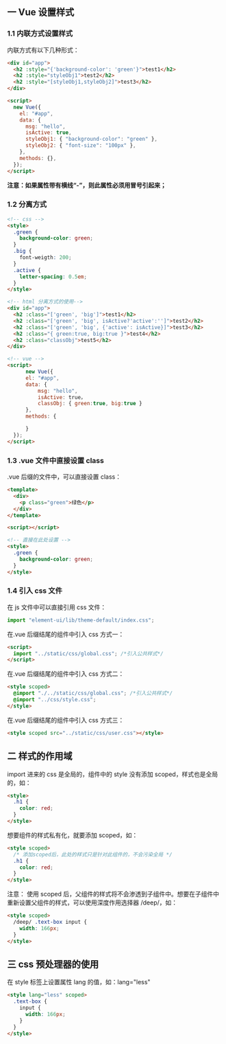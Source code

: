 ## 一 Vue 设置样式

### 1.1 内联方式设置样式

内联方式有以下几种形式：

```html
<div id="app">
  <h2 :style="{'background-color': 'green'}">test1</h2>
  <h2 :style="styleObj1">test2</h2>
  <h2 :style="[styleObj1,styleObj2]">test3</h2>
</div>

<script>
  new Vue({
    el: "#app",
    data: {
      msg: "hello",
      isActive: true,
      styleObj1: { "background-color": "green" },
      styleObj2: { "font-size": "100px" },
    },
    methods: {},
  });
</script>
```

**注意：如果属性带有横线“-”，则此属性必须用冒号引起来；**

### 1.2 分离方式

```html
<!-- css -->
<style>
  .green {
    background-color: green;
  }
  .big {
    font-weigth: 200;
  }
  .active {
    letter-spacing: 0.5em;
  }
</style>

<!-- html 分离方式的使用-->
<div id="app">
  <h2 :class="['green', 'big']">test1</h2>
  <h2 :class="['green', 'big', isActive?'active':'']">test2</h2>
  <h2 :class="['green', 'big', {'active': isActive}]">test3</h2>
  <h2 :class="{ green:true, big:true }">test4</h2>
  <h2 :class="classObj">test5</h2>
</div>

<!-- vue -->
<script>
      new Vue({
      el: "#app",
      data: {
          msg: "hello",
          isActive: true，
          classObj: { green:true, big:true }
      },
      methods: {

      }
  });
</script>
```

### 1.3 .vue 文件中直接设置 class

.vue 后缀的文件中，可以直接设置 class：

```html
<template>
  <div>
    <p class="green">绿色</p>
  </div>
</template>

<script></script>

<!-- 直接在此处设置 -->
<style>
  .green {
    background-color: green;
  }
</style>
```

### 1.4 引入 css 文件

在 js 文件中可以直接引用 css 文件：

```js
import "element-ui/lib/theme-default/index.css";
```

在.vue 后缀结尾的组件中引入 css 方式一：

```html
<script>
  import "../static/css/global.css"; /*引入公共样式*/
</script>
```

在.vue 后缀结尾的组件中引入 css 方式二：

```html
<style scoped>
  @import "./../static/css/global.css"; /*引入公共样式*/
  @import "../css/style.css";
</style>
```

在.vue 后缀结尾的组件中引入 css 方式三：

```html
<style scoped src="../static/css/user.css"></style>
```

## 二 样式的作用域

import 进来的 css 是全局的，组件中的 style 没有添加 scoped，样式也是全局的，如：

```html
<style>
  .h1 {
    color: red;
  }
</style>
```

想要组件的样式私有化，就要添加 scoped，如：

```html
<style scoped>
  /* 添加scoped后，此处的样式只是针对此组件的，不会污染全局 */
  .h1 {
    color: red;
  }
</style>
```

注意： 使用 scoped 后，父组件的样式将不会渗透到子组件中。想要在子组件中重新设置父组件的样式，可以使用深度作用选择器 /deep/，如：

```html
<style scoped>
  /deep/ .text-box input {
    width: 166px;
  }
</style>
```

## 三 css 预处理器的使用

在 style 标签上设置属性 lang 的值，如：lang="less"

```html
<style lang="less" scoped>
  .text-box {
    input {
      width: 166px;
    }
  }
</style>
```
